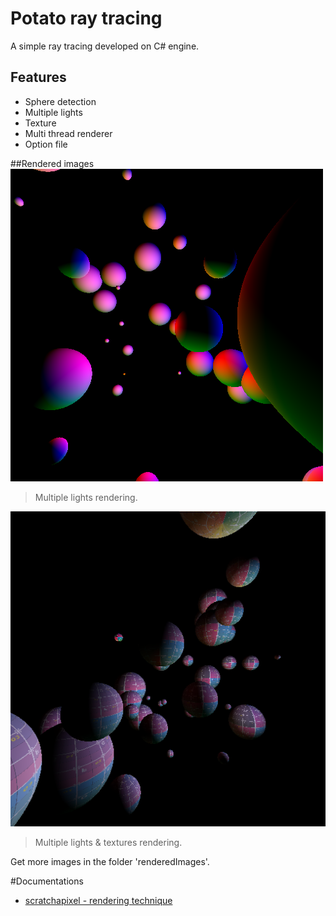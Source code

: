 # Potato ray tracing
A simple ray tracing developed on C# engine.
## Features
- Sphere detection
- Multiple lights
- Texture
- Multi thread renderer
- Option file

##Rendered images
![](https://raw.githubusercontent.com/BaboucheOne/PotatoRaytracing/master/renderedImages/27_10_19_image3.bmp)

> Multiple lights rendering.

![](https://raw.githubusercontent.com/BaboucheOne/PotatoRaytracing/master/renderedImages/04_11_19_image1.bmp)

> Multiple lights & textures rendering.

Get more images in the folder 'renderedImages'.

#Documentations
- [scratchapixel - rendering technique](https://www.scratchapixel.com/lessons/3d-basic-rendering/ray-tracing-overview/ray-tracing-rendering-technique-overview)
